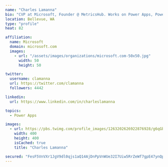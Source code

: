 ```yaml
---
name: "Charles Lamanna"
bio: "CVP at Microsoft, Founder @ MetricsHub. Works on Power Apps, Power Automate, Power Virtual Agent, Common Data Service and Dynamics 365."
location: Bellevue, WA
type: "profile"
heat: 82

affiliation:
  name: Microsoft
  domain: microsoft.com
  images:
    - url: "/assets/images/organizations/microsoft.com-50x50.jpg"
      width: 50
      height: 50

twitter:
  username: clamanna
  url: https://twitter.com/clamanna
  followers: 4442

linkedin:
  url: https://www.linkedin.com/in/charleslamanna

topics:
  - Power Apps

images:
  - url: https://pbs.twimg.com/profile_images/1263202626922876928/g6qGbHZ-_400x400.jpg
    width: 400
    height: 400
    isCached: true
    title: "Charles Lamanna"

secured: "FesF5VnVXr1JgV9dl0qjs1aQ14AjDnPpVnWUe32I7Uiw5RrZeWf7gpE47ynQpYPaYP2XaYIHx8UpT1A0KtW/hXmzyRzVJ80orZKtZoyiQF5BStr46bHA7vzsJHNxhDleih8/HicC39dmFa25zPR+a1+ZIju19WsogjuJljMsla98UShZePhkLsqTc+9ryco7vfiHh4ssqs3F8msT3R1qpAdlsQyv8JuthJAkYxWOHk1r66Gci9MNMMy9pmh+jrZLBwnNUhjkW+mB2/KK8TKi8US5+YYroZ6vaRGlHMThjPgQjrvkJYoxRkXV5bBmj9Z8vAWj+s5jP3g7GTpihon42SLHRL+xSmv0SG2MufLvE6+wgjq7UNCMDsfAYbFCvDsRYtRVFhl05vNvUu2Yy6joMNLbVOBvssZFnrkYFEVsxeA=;MMgF5EDcLJdrqZexIGU+Tg=="
---
```


